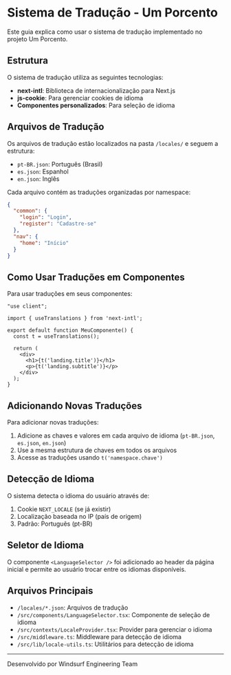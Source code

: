 # Sistema de Tradução - Um Porcento

Este guia explica como usar o sistema de tradução implementado no projeto Um Porcento.

## Estrutura

O sistema de tradução utiliza as seguintes tecnologias:

- **next-intl**: Biblioteca de internacionalização para Next.js
- **js-cookie**: Para gerenciar cookies de idioma
- **Componentes personalizados**: Para seleção de idioma

## Arquivos de Tradução

Os arquivos de tradução estão localizados na pasta `/locales/` e seguem a estrutura:

- `pt-BR.json`: Português (Brasil)
- `es.json`: Espanhol
- `en.json`: Inglês

Cada arquivo contém as traduções organizadas por namespace:

```json
{
  "common": {
    "login": "Login",
    "register": "Cadastre-se"
  },
  "nav": {
    "home": "Início"
  }
}
```

## Como Usar Traduções em Componentes

Para usar traduções em seus componentes:

```tsx
"use client";

import { useTranslations } from 'next-intl';

export default function MeuComponente() {
  const t = useTranslations();
  
  return (
    <div>
      <h1>{t('landing.title')}</h1>
      <p>{t('landing.subtitle')}</p>
    </div>
  );
}
```

## Adicionando Novas Traduções

Para adicionar novas traduções:

1. Adicione as chaves e valores em cada arquivo de idioma (`pt-BR.json`, `es.json`, `en.json`)
2. Use a mesma estrutura de chaves em todos os arquivos
3. Acesse as traduções usando `t('namespace.chave')`

## Detecção de Idioma

O sistema detecta o idioma do usuário através de:

1. Cookie `NEXT_LOCALE` (se já existir)
2. Localização baseada no IP (país de origem)
3. Padrão: Português (pt-BR)

## Seletor de Idioma

O componente `<LanguageSelector />` foi adicionado ao header da página inicial e permite ao usuário trocar entre os idiomas disponíveis.

## Arquivos Principais

- `/locales/*.json`: Arquivos de tradução
- `/src/components/LanguageSelector.tsx`: Componente de seleção de idioma
- `/src/contexts/LocaleProvider.tsx`: Provider para gerenciar o idioma
- `/src/middleware.ts`: Middleware para detecção de idioma
- `/src/lib/locale-utils.ts`: Utilitários para detecção de idioma

---

Desenvolvido por Windsurf Engineering Team
